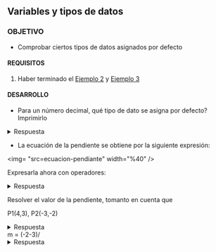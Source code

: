 ## Variables y tipos de datos

### OBJETIVO 

- Comprobar ciertos tipos de datos asignados por defecto

#### REQUISITOS 

1. Haber terminado el [Ejemplo 2](Ejemplo-02) y [Ejemplo 3](Ejemplo-03)

#### DESARROLLO

* Para un número decimal, qué tipo de dato se asigna por defecto? Imprimirlo

<details>

<summary>Respuesta</summary>

El tipo de dato por defecto es Long y lo comprobamos así:

```kotlin
 val decimal = 100.325
    println(decimal.javaClass.kotlin)
```

el resultado debe dar

>class kotlin.Double

</details>

* La ecuación de la pendiente se obtiene por la siguiente expresión:

<img= "src=ecuacion-pendiante" width="%40" />

Expresarla ahora con operadores:

<details>

<summary>Respuesta</summary
	
	m=(y2-y1)/(x2-x1)

</details>

Resolver el valor de la pendiente, tomanto en cuenta que 

P1(4,3), P2(-3,-2)


<details>

<summary>Respuesta</summary
	
	m=(y2-y1)/(x2-x1)

</details>
m = (-2-3)/ 

<details>

<summary>Respuesta</summary
	
	m=(y2-y1)/(x2-x1)

</details>

